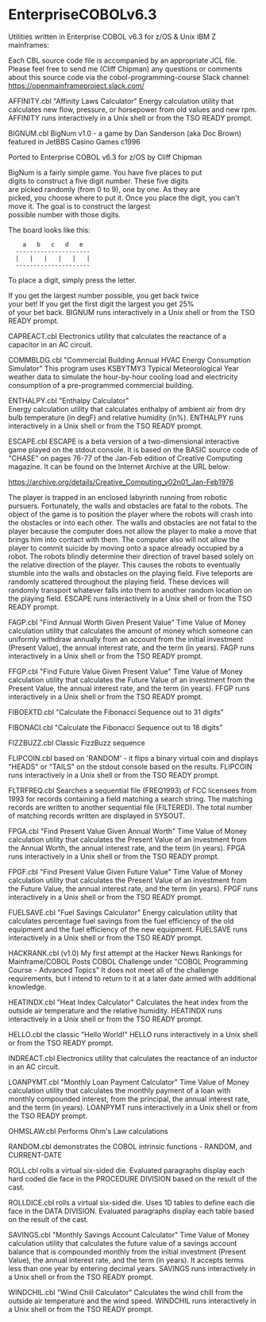 # EnterpriseCOBOLv6.3
Utilities written in Enterprise COBOL v6.3 for z/OS & Unix IBM Z mainframes:

Each CBL source code file is accompanied by an appropriate JCL file.
Please feel free to send me (Cliff Chipman) any questions or comments
about this source code via the cobol-programming-course Slack channel:
https://openmainframeproject.slack.com/

AFFINITY.cbl
"Affinity Laws Calculator"
Energy calculation utility that calculates new flow, pressure, or horsepower 
from old values and new rpm.  AFFINITY runs interactively in a Unix shell or from
the TSO READY prompt.

BIGNUM.cbl
    BigNum v1.0 - a game by Dan Sanderson (aka Doc Brown)       
    featured in JetBBS Casino Games c1996
                                                                
 Ported to Enterprise COBOL v6.3 for z/OS by Cliff Chipman      
                                                                
 BigNum is a fairly simple game.  You have five places to put   
 digits to construct a five digit number.  These five digits    
 are picked randomly (from 0 to 9), one by one.  As they are    
 picked, you choose where to put it.  Once you place the digit, 
 you can't move it.  The goal is to construct the largest       
 possible number with those digits.                             
                                                                
 The board looks like this:                                     
                                                                
        a   b   c   d   e                                       
      ---------------------                                     
      |   |   |   |   |   |                                     
      ---------------------                                     
                                                                
  To place a digit, simply press the letter.                    
                                                                
 If you get the largest number possible, you get back twice     
 your bet!  If you get the first digit the largest you get 25%  
 of your bet back.  BIGNUM runs interactively in a Unix shell 
 or from the TSO READY prompt.

CAPREACT.cbl
Electronics utility that calculates the reactance of a capacitor
in an AC circuit.

COMMBLDG.cbl
"Commercial Building Annual HVAC Energy Consumption Simulator"
This program uses KSBYTMY3 Typical Meteorological Year weather data to
simulate the hour-by-hour cooling load and electricity consumption of 
a pre-programmed commercial building.

ENTHALPY.cbl
"Enthalpy Calculator"      
Energy calculation utility that calculates enthalpy of ambient air from dry 
bulb temperature (in degF) and relative humidity (in%). ENTHALPY  runs 
interactively in a Unix shell or from the TSO READY prompt.

ESCAPE.cbl
ESCAPE is a beta version of a two-dimensional interactive game played on the
stdout console. It is based on the BASIC source code of "CHASE" on pages 76-77
of the Jan-Feb edition of Creative Computing magazine. It can be found on the
Internet Archive at the URL below:

https://archive.org/details/Creative_Computing_v02n01_Jan-Feb1976

The player is trapped in an enclosed labyrinth running from robotic pursuers.
Fortunately, the walls and obstacles are fatal to the robots. The object of the 
game is to position the	player where the robots will crash into the obstacles or 
into each other.  The walls and obstacles are not fatal to the player because
the computer does not allow the player to make a move that brings him into
contact with them.  The computer also will not allow the player to commit
suicide by moving onto a space already occupied by a robot.  The robots blindly
determine their direction of travel based solely on the relative direction of
the player. This causes the robots to eventually stumble into the walls and 
obstacles on the playing field. Five teleports are randomly scattered throughout
the playing field.  These devices will randomly transport whatever falls into
them to another random location on the playing field. ESCAPE runs interactively 
in a Unix shell or from the TSO READY prompt.

FAGP.cbl
"Find Annual Worth Given Present Value"
Time Value of Money calculation utility that calculates the amount of money
which someone can uniformly withdraw annually from an account from the
initial investment (Present Value), the annual interest rate, and the term (in 
years).  FAGP runs interactively in a Unix shell or from the TSO READY prompt.

FFGP.cbl
"Find Future Value Given Present Value"
Time Value of Money calculation utility that calculates the Future Value of an 
investment from the Present Value, the annual interest rate, and the term (in 
years).  FFGP runs interactively in a Unix shell or from the TSO READY prompt.

FIBOEXTD.cbl
"Calculate the Fibonacci Sequence out to 31 digits"

FIBONACI.cbl
"Calculate the Fibonacci Sequence out to 18 digits"

FIZZBUZZ.cbl
Classic FizzBuzz sequence

FLIPCOIN.cbl
based on 'RANDOM' - it flips a binary virtual coin and displays "HEADS" or 
"TAILS" on the stdout console based on the results. FLIPCOIN runs interactively 
in a Unix shell or from the TSO READY prompt.

FLTRFREQ.cbl
Searches a sequential file (FREQ1993) of FCC licensees from 1993 for records
containing a field matching a search string. The matching records are written to
another sequential file (FILTERED). The total number of matching records written 
are displayed in SYSOUT.

FPGA.cbl
"Find Present Value Given Annual Worth"
Time Value of Money calculation utility that calculates the Present Value of an
investment from the Annual Worth, the annual interest rate, and the term (in 
years). FPGA runs interactively in a Unix shell or from the TSO READY prompt.

FPGF.cbl
"Find Present Value Given Future Value"
Time Value of Money calculation utility that calculates the Present Value of an
investment from the Future Value, the annual interest rate, and the term (in 
years).  FPGF runs interactively in a Unix shell or from the TSO READY prompt.

FUELSAVE.cbl
"Fuel Savings Calculator"
Energy calculation utility that calculates percentage fuel savings from the 
fuel efficiency of the old equipment and the fuel efficiency of the new
equipment. FUELSAVE runs interactively in a Unix shell or from the TSO READY 
prompt.

HACKRANK.cbl (v1.0)
My first attempt at the Hacker News Rankings for Mainframe/COBOL Posts COBOL 
Challenge under "COBOL Programming Course - Advanced Topics"
It does not meet all of the challenge requirements, but I intend to return
to it at a later date armed with additional knowledge.

HEATINDX.cbl
"Heat Index Calculator"
Calculates the heat index from the outside air temperature and the relative
humidity.  HEATINDX runs interactively in a Unix shell or from the TSO READY 
prompt.

HELLO.cbl
the classic "Hello World!"  HELLO runs interactively in a Unix shell or from
the TSO READY prompt.

INDREACT.cbl
Electronics utility that calculates the reactance of an inductor
in an AC circuit.

LOANPYMT.cbl
"Monthly Loan Payment Calculator"
Time Value of Money calculation utility that calculates the monthly payment
of a loan with monthly compounded interest, from the principal, the annual
interest rate, and the term (in years).  LOANPYMT runs interactively in a 
Unix shell or from the TSO READY prompt.

OHMSLAW.cbl
Performs Ohm's Law calculations

RANDOM.cbl
demonstrates the COBOL intrinsic functions - RANDOM, and CURRENT-DATE

ROLL.cbl
rolls a virtual six-sided die. Evaluated paragraphs display each hard coded
die face in the PROCEDURE DIVISION based on the result of the cast.

ROLLDICE.cbl
rolls a virtual six-sided die. Uses 1D tables to define each die face in
the DATA DIVISION. Evaluated paragraphs display each table based on the
result of the cast.

SAVINGS.cbl
"Monthly Savings Account Calculator"
Time Value of Money calculation utility that calculates the future value of a
savings account balance that is compounded monthly from the initial 
investment (Present Value), the annual interest rate, and the term (in years).
It accepts terms less than one year by entering decimal years. SAVINGS runs 
interactively in a Unix shell or from the TSO READY prompt.

WINDCHIL.cbl
"Wind Chill Calculator"
Calculates the wind chill from the outside air temperature and the wind speed.
WINDCHIL runs interactively in a Unix shell or from the TSO READY prompt.
